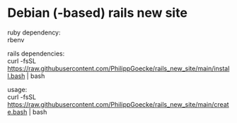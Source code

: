 # Debian (-based) rails new site  

ruby dependency:  
rbenv  

rails dependencies:  
curl -fsSL https://raw.githubusercontent.com/PhilippGoecke/rails_new_site/main/install.bash | bash  

usage:  
curl -fsSL https://raw.githubusercontent.com/PhilippGoecke/rails_new_site/main/create.bash | bash  
